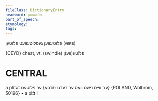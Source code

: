 ```yaml
---
fileClass: DictionaryEntry
headword: פּלוטעווען
part_of_speech: 
etymology: 
tags: 
---
```

פּלוטעווען
געפּלוטעוועט
פּלוטען
(ᴠᴇʀʙ)

{CEYD}
cheat, vt. (swindle) פּלו֜טע(ווע)ן

CENTRAL
========

a plɪ́tət ער פּלוטעט {ɴᴏᴛᴇ: ער ווייס נישט וואָס ער רעדט} {POLAND, Wolbrom, 50196}
	•	a plɪ́t !
